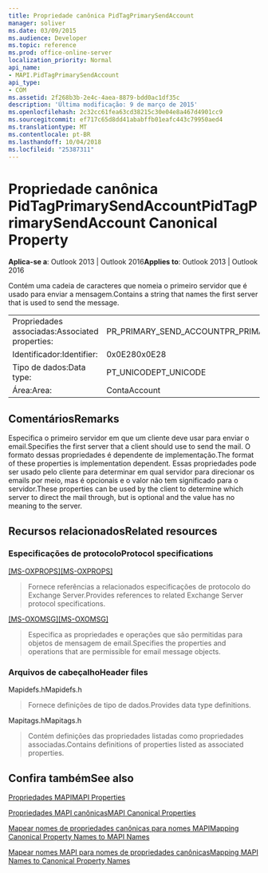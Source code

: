 ```yaml
---
title: Propriedade canônica PidTagPrimarySendAccount
manager: soliver
ms.date: 03/09/2015
ms.audience: Developer
ms.topic: reference
ms.prod: office-online-server
localization_priority: Normal
api_name:
- MAPI.PidTagPrimarySendAccount
api_type:
- COM
ms.assetid: 2f268b3b-2e4c-4aea-8879-bdd0ac1df35c
description: 'Última modificação: 9 de março de 2015'
ms.openlocfilehash: 2c32cc61fea63cd38215c30e04e8a467d4901cc9
ms.sourcegitcommit: ef717c65d8dd41ababffb01eafc443c79950aed4
ms.translationtype: MT
ms.contentlocale: pt-BR
ms.lasthandoff: 10/04/2018
ms.locfileid: "25387311"
---
```

# <a name="pidtagprimarysendaccount-canonical-property"></a><span data-ttu-id="aff58-103">Propriedade canônica PidTagPrimarySendAccount</span><span class="sxs-lookup"><span data-stu-id="aff58-103">PidTagPrimarySendAccount Canonical Property</span></span>

  
  
<span data-ttu-id="aff58-104">**Aplica-se a**: Outlook 2013 | Outlook 2016</span><span class="sxs-lookup"><span data-stu-id="aff58-104">**Applies to**: Outlook 2013 | Outlook 2016</span></span> 
  
<span data-ttu-id="aff58-105">Contém uma cadeia de caracteres que nomeia o primeiro servidor que é usado para enviar a mensagem.</span><span class="sxs-lookup"><span data-stu-id="aff58-105">Contains a string that names the first server that is used to send the message.</span></span>
  
|||
|:-----|:-----|
|<span data-ttu-id="aff58-106">Propriedades associadas:</span><span class="sxs-lookup"><span data-stu-id="aff58-106">Associated properties:</span></span>  <br/> |<span data-ttu-id="aff58-107">PR_PRIMARY_SEND_ACCOUNT</span><span class="sxs-lookup"><span data-stu-id="aff58-107">PR_PRIMARY_SEND_ACCOUNT</span></span>  <br/> |
|<span data-ttu-id="aff58-108">Identificador:</span><span class="sxs-lookup"><span data-stu-id="aff58-108">Identifier:</span></span>  <br/> |<span data-ttu-id="aff58-109">0x0E28</span><span class="sxs-lookup"><span data-stu-id="aff58-109">0x0E28</span></span>  <br/> |
|<span data-ttu-id="aff58-110">Tipo de dados:</span><span class="sxs-lookup"><span data-stu-id="aff58-110">Data type:</span></span>  <br/> |<span data-ttu-id="aff58-111">PT_UNICODE</span><span class="sxs-lookup"><span data-stu-id="aff58-111">PT_UNICODE</span></span>  <br/> |
|<span data-ttu-id="aff58-112">Área:</span><span class="sxs-lookup"><span data-stu-id="aff58-112">Area:</span></span>  <br/> |<span data-ttu-id="aff58-113">Conta</span><span class="sxs-lookup"><span data-stu-id="aff58-113">Account</span></span>  <br/> |
   
## <a name="remarks"></a><span data-ttu-id="aff58-114">Comentários</span><span class="sxs-lookup"><span data-stu-id="aff58-114">Remarks</span></span>

<span data-ttu-id="aff58-115">Especifica o primeiro servidor em que um cliente deve usar para enviar o email.</span><span class="sxs-lookup"><span data-stu-id="aff58-115">Specifies the first server that a client should use to send the mail.</span></span> <span data-ttu-id="aff58-116">O formato dessas propriedades é dependente de implementação.</span><span class="sxs-lookup"><span data-stu-id="aff58-116">The format of these properties is implementation dependent.</span></span> <span data-ttu-id="aff58-117">Essas propriedades pode ser usado pelo cliente para determinar em qual servidor para direcionar os emails por meio, mas é opcionais e o valor não tem significado para o servidor.</span><span class="sxs-lookup"><span data-stu-id="aff58-117">These properties can be used by the client to determine which server to direct the mail through, but is optional and the value has no meaning to the server.</span></span>
  
## <a name="related-resources"></a><span data-ttu-id="aff58-118">Recursos relacionados</span><span class="sxs-lookup"><span data-stu-id="aff58-118">Related resources</span></span>

### <a name="protocol-specifications"></a><span data-ttu-id="aff58-119">Especificações de protocolo</span><span class="sxs-lookup"><span data-stu-id="aff58-119">Protocol specifications</span></span>

<span data-ttu-id="aff58-120">[[MS-OXPROPS]](https://msdn.microsoft.com/library/f6ab1613-aefe-447d-a49c-18217230b148%28Office.15%29.aspx)</span><span class="sxs-lookup"><span data-stu-id="aff58-120">[[MS-OXPROPS]](https://msdn.microsoft.com/library/f6ab1613-aefe-447d-a49c-18217230b148%28Office.15%29.aspx)</span></span>
  
> <span data-ttu-id="aff58-121">Fornece referências a relacionados especificações de protocolo do Exchange Server.</span><span class="sxs-lookup"><span data-stu-id="aff58-121">Provides references to related Exchange Server protocol specifications.</span></span>
    
<span data-ttu-id="aff58-122">[[MS-OXOMSG]](https://msdn.microsoft.com/library/daa9120f-f325-4afb-a738-28f91049ab3c%28Office.15%29.aspx)</span><span class="sxs-lookup"><span data-stu-id="aff58-122">[[MS-OXOMSG]](https://msdn.microsoft.com/library/daa9120f-f325-4afb-a738-28f91049ab3c%28Office.15%29.aspx)</span></span>
  
> <span data-ttu-id="aff58-123">Especifica as propriedades e operações que são permitidas para objetos de mensagem de email.</span><span class="sxs-lookup"><span data-stu-id="aff58-123">Specifies the properties and operations that are permissible for email message objects.</span></span>
    
### <a name="header-files"></a><span data-ttu-id="aff58-124">Arquivos de cabeçalho</span><span class="sxs-lookup"><span data-stu-id="aff58-124">Header files</span></span>

<span data-ttu-id="aff58-125">Mapidefs.h</span><span class="sxs-lookup"><span data-stu-id="aff58-125">Mapidefs.h</span></span>
  
> <span data-ttu-id="aff58-126">Fornece definições de tipo de dados.</span><span class="sxs-lookup"><span data-stu-id="aff58-126">Provides data type definitions.</span></span>
    
<span data-ttu-id="aff58-127">Mapitags.h</span><span class="sxs-lookup"><span data-stu-id="aff58-127">Mapitags.h</span></span>
  
> <span data-ttu-id="aff58-128">Contém definições das propriedades listadas como propriedades associadas.</span><span class="sxs-lookup"><span data-stu-id="aff58-128">Contains definitions of properties listed as associated properties.</span></span>
    
## <a name="see-also"></a><span data-ttu-id="aff58-129">Confira também</span><span class="sxs-lookup"><span data-stu-id="aff58-129">See also</span></span>



[<span data-ttu-id="aff58-130">Propriedades MAPI</span><span class="sxs-lookup"><span data-stu-id="aff58-130">MAPI Properties</span></span>](mapi-properties.md)
  
[<span data-ttu-id="aff58-131">Propriedades MAPI canônicas</span><span class="sxs-lookup"><span data-stu-id="aff58-131">MAPI Canonical Properties</span></span>](mapi-canonical-properties.md)
  
[<span data-ttu-id="aff58-132">Mapear nomes de propriedades canônicas para nomes MAPI</span><span class="sxs-lookup"><span data-stu-id="aff58-132">Mapping Canonical Property Names to MAPI Names</span></span>](mapping-canonical-property-names-to-mapi-names.md)
  
[<span data-ttu-id="aff58-133">Mapear nomes MAPI para nomes de propriedades canônicas</span><span class="sxs-lookup"><span data-stu-id="aff58-133">Mapping MAPI Names to Canonical Property Names</span></span>](mapping-mapi-names-to-canonical-property-names.md)

